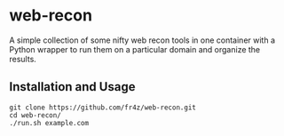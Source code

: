 # web-recon

A simple collection of some nifty web recon tools in one container with a Python wrapper to run them on a particular domain and organize the results.

## Installation and Usage

```
git clone https://github.com/fr4z/web-recon.git
cd web-recon/
./run.sh example.com
```